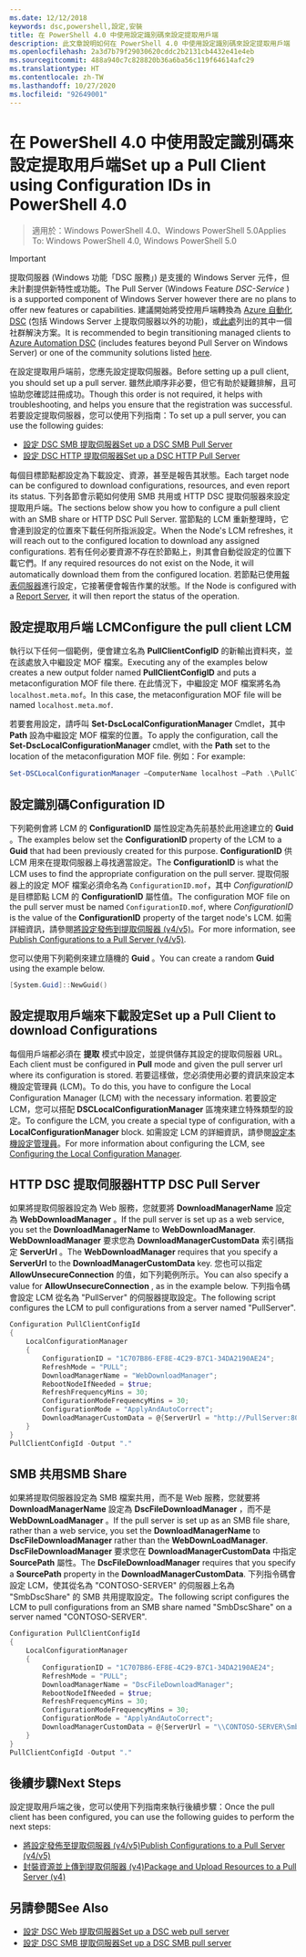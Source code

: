 ```yaml
---
ms.date: 12/12/2018
keywords: dsc,powershell,設定,安裝
title: 在 PowerShell 4.0 中使用設定識別碼來設定提取用戶端
description: 此文章說明如何在 PowerShell 4.0 中使用設定識別碼來設定提取用戶端
ms.openlocfilehash: 2a3d7b79f29030620cddc2b2131cb4432e41e4eb
ms.sourcegitcommit: 488a940c7c828820b36a6ba56c119f64614afc29
ms.translationtype: HT
ms.contentlocale: zh-TW
ms.lasthandoff: 10/27/2020
ms.locfileid: "92649001"
---
```

# <a name="set-up-a-pull-client-using-configuration-ids-in-powershell-40"></a><span data-ttu-id="d0f79-104">在 PowerShell 4.0 中使用設定識別碼來設定提取用戶端</span><span class="sxs-lookup"><span data-stu-id="d0f79-104">Set up a Pull Client using Configuration IDs in PowerShell 4.0</span></span>

><span data-ttu-id="d0f79-105">適用於：Windows PowerShell 4.0、Windows PowerShell 5.0</span><span class="sxs-lookup"><span data-stu-id="d0f79-105">Applies To: Windows PowerShell 4.0, Windows PowerShell 5.0</span></span>

> [!IMPORTANT]
> <span data-ttu-id="d0f79-106">提取伺服器 (Windows 功能「DSC 服務」) 是支援的 Windows Server 元件，但未計劃提供新特性或功能。</span><span class="sxs-lookup"><span data-stu-id="d0f79-106">The Pull Server (Windows Feature *DSC-Service* ) is a supported component of Windows Server however there are no plans to offer new features or capabilities.</span></span> <span data-ttu-id="d0f79-107">建議開始將受控用戶端轉換為 [Azure 自動化 DSC](/azure/automation/automation-dsc-getting-started) (包括 Windows Server 上提取伺服器以外的功能)，或[此處](pullserver.md#community-solutions-for-pull-service)列出的其中一個社群解決方案。</span><span class="sxs-lookup"><span data-stu-id="d0f79-107">It is recommended to begin transitioning managed clients to [Azure Automation DSC](/azure/automation/automation-dsc-getting-started) (includes features beyond Pull Server on Windows Server) or one of the community solutions listed [here](pullserver.md#community-solutions-for-pull-service).</span></span>

<span data-ttu-id="d0f79-108">在設定提取用戶端前，您應先設定提取伺服器。</span><span class="sxs-lookup"><span data-stu-id="d0f79-108">Before setting up a pull client, you should set up a pull server.</span></span> <span data-ttu-id="d0f79-109">雖然此順序非必要，但它有助於疑難排解，且可協助您確認註冊成功。</span><span class="sxs-lookup"><span data-stu-id="d0f79-109">Though this order is not required, it helps with troubleshooting, and helps you ensure that the registration was successful.</span></span> <span data-ttu-id="d0f79-110">若要設定提取伺服器，您可以使用下列指南：</span><span class="sxs-lookup"><span data-stu-id="d0f79-110">To set up a pull server, you can use the following guides:</span></span>

- [<span data-ttu-id="d0f79-111">設定 DSC SMB 提取伺服器</span><span class="sxs-lookup"><span data-stu-id="d0f79-111">Set up a DSC SMB Pull Server</span></span>](pullServerSmb.md)
- [<span data-ttu-id="d0f79-112">設定 DSC HTTP 提取伺服器</span><span class="sxs-lookup"><span data-stu-id="d0f79-112">Set up a DSC HTTP Pull Server</span></span>](pullServer.md)

<span data-ttu-id="d0f79-113">每個目標節點都設定為下載設定、資源，甚至是報告其狀態。</span><span class="sxs-lookup"><span data-stu-id="d0f79-113">Each target node can be configured to download configurations, resources, and even report its status.</span></span> <span data-ttu-id="d0f79-114">下列各節會示範如何使用 SMB 共用或 HTTP DSC 提取伺服器來設定提取用戶端。</span><span class="sxs-lookup"><span data-stu-id="d0f79-114">The sections below show you how to configure a pull client with an SMB share or HTTP DSC Pull Server.</span></span> <span data-ttu-id="d0f79-115">當節點的 LCM 重新整理時，它會連到設定的位置來下載任何所指派設定。</span><span class="sxs-lookup"><span data-stu-id="d0f79-115">When the Node's LCM refreshes, it will reach out to the configured location to download any assigned configurations.</span></span> <span data-ttu-id="d0f79-116">若有任何必要資源不存在於節點上，則其會自動從設定的位置下載它們。</span><span class="sxs-lookup"><span data-stu-id="d0f79-116">If any required resources do not exist on the Node, it will automatically download them from the configured location.</span></span> <span data-ttu-id="d0f79-117">若節點已使用[報表伺服器](reportServer.md)進行設定，它接著便會報告作業的狀態。</span><span class="sxs-lookup"><span data-stu-id="d0f79-117">If the Node is configured with a [Report Server](reportServer.md), it will then report the status of the operation.</span></span>

## <a name="configure-the-pull-client-lcm"></a><span data-ttu-id="d0f79-118">設定提取用戶端 LCM</span><span class="sxs-lookup"><span data-stu-id="d0f79-118">Configure the pull client LCM</span></span>

<span data-ttu-id="d0f79-119">執行以下任何一個範例，便會建立名為 **PullClientConfigID** 的新輸出資料夾，並在該處放入中繼設定 MOF 檔案。</span><span class="sxs-lookup"><span data-stu-id="d0f79-119">Executing any of the examples below creates a new output folder named **PullClientConfigID** and puts a metaconfiguration MOF file there.</span></span> <span data-ttu-id="d0f79-120">在此情況下，中繼設定 MOF 檔案將名為 `localhost.meta.mof`。</span><span class="sxs-lookup"><span data-stu-id="d0f79-120">In this case, the metaconfiguration MOF file will be named `localhost.meta.mof`.</span></span>

<span data-ttu-id="d0f79-121">若要套用設定，請呼叫 **Set-DscLocalConfigurationManager** Cmdlet，其中 **Path** 設為中繼設定 MOF 檔案的位置。</span><span class="sxs-lookup"><span data-stu-id="d0f79-121">To apply the configuration, call the **Set-DscLocalConfigurationManager** cmdlet, with the **Path** set to the location of the metaconfiguration MOF file.</span></span> <span data-ttu-id="d0f79-122">例如：</span><span class="sxs-lookup"><span data-stu-id="d0f79-122">For example:</span></span>

```powershell
Set-DSCLocalConfigurationManager –ComputerName localhost –Path .\PullClientConfigId –Verbose.
```

## <a name="configuration-id"></a><span data-ttu-id="d0f79-123">設定識別碼</span><span class="sxs-lookup"><span data-stu-id="d0f79-123">Configuration ID</span></span>

<span data-ttu-id="d0f79-124">下列範例會將 LCM 的 **ConfigurationID** 屬性設定為先前基於此用途建立的 **Guid** 。</span><span class="sxs-lookup"><span data-stu-id="d0f79-124">The examples below set the **ConfigurationID** property of the LCM to a **Guid** that had been previously created for this purpose.</span></span> <span data-ttu-id="d0f79-125">**ConfigurationID** 供 LCM 用來在提取伺服器上尋找適當設定。</span><span class="sxs-lookup"><span data-stu-id="d0f79-125">The **ConfigurationID** is what the LCM uses to find the appropriate configuration on the pull server.</span></span> <span data-ttu-id="d0f79-126">提取伺服器上的設定 MOF 檔案必須命名為 `ConfigurationID.mof`，其中 *ConfigurationID* 是目標節點 LCM 的 **ConfigurationID** 屬性值。</span><span class="sxs-lookup"><span data-stu-id="d0f79-126">The configuration MOF file on the pull server must be named `ConfigurationID.mof`, where *ConfigurationID* is the value of the **ConfigurationID** property of the target node's LCM.</span></span> <span data-ttu-id="d0f79-127">如需詳細資訊，請參閱[將設定發佈到提取伺服器 (v4/v5)](publishConfigs.md)。</span><span class="sxs-lookup"><span data-stu-id="d0f79-127">For more information, see [Publish Configurations to a Pull Server (v4/v5)](publishConfigs.md).</span></span>

<span data-ttu-id="d0f79-128">您可以使用下列範例來建立隨機的 **Guid** 。</span><span class="sxs-lookup"><span data-stu-id="d0f79-128">You can create a random **Guid** using the example below.</span></span>

```powershell
[System.Guid]::NewGuid()
```

## <a name="set-up-a-pull-client-to-download-configurations"></a><span data-ttu-id="d0f79-129">設定提取用戶端來下載設定</span><span class="sxs-lookup"><span data-stu-id="d0f79-129">Set up a Pull Client to download Configurations</span></span>

<span data-ttu-id="d0f79-130">每個用戶端都必須在 **提取** 模式中設定，並提供儲存其設定的提取伺服器 URL。</span><span class="sxs-lookup"><span data-stu-id="d0f79-130">Each client must be configured in **Pull** mode and given the pull server url where its configuration is stored.</span></span> <span data-ttu-id="d0f79-131">若要這樣做，您必須使用必要的資訊來設定本機設定管理員 (LCM)。</span><span class="sxs-lookup"><span data-stu-id="d0f79-131">To do this, you have to configure the Local Configuration Manager (LCM) with the necessary information.</span></span> <span data-ttu-id="d0f79-132">若要設定 LCM，您可以搭配 **DSCLocalConfigurationManager** 區塊來建立特殊類型的設定。</span><span class="sxs-lookup"><span data-stu-id="d0f79-132">To configure the LCM, you create a special type of configuration, with a **LocalConfigurationManager** block.</span></span> <span data-ttu-id="d0f79-133">如需設定 LCM 的詳細資訊，請參閱[設定本機設定管理員](../managing-nodes/metaConfig4.md)。</span><span class="sxs-lookup"><span data-stu-id="d0f79-133">For more information about configuring the LCM, see [Configuring the Local Configuration Manager](../managing-nodes/metaConfig4.md).</span></span>

## <a name="http-dsc-pull-server"></a><span data-ttu-id="d0f79-134">HTTP DSC 提取伺服器</span><span class="sxs-lookup"><span data-stu-id="d0f79-134">HTTP DSC Pull Server</span></span>

<span data-ttu-id="d0f79-135">如果將提取伺服器設定為 Web 服務，您就要將 **DownloadManagerName** 設定為 **WebDownloadManager** 。</span><span class="sxs-lookup"><span data-stu-id="d0f79-135">If the pull server is set up as a web service, you set the **DownloadManagerName** to **WebDownloadManager**.</span></span> <span data-ttu-id="d0f79-136">**WebDownloadManager** 要求您為 **DownloadManagerCustomData** 索引碼指定 **ServerUrl** 。</span><span class="sxs-lookup"><span data-stu-id="d0f79-136">The **WebDownloadManager** requires that you specify a **ServerUrl** to the **DownloadManagerCustomData** key.</span></span> <span data-ttu-id="d0f79-137">您也可以指定 **AllowUnsecureConnection** 的值，如下列範例所示。</span><span class="sxs-lookup"><span data-stu-id="d0f79-137">You can also specify a value for **AllowUnsecureConnection** , as in the example below.</span></span> <span data-ttu-id="d0f79-138">下列指令碼會設定 LCM 從名為 "PullServer" 的伺服器提取設定。</span><span class="sxs-lookup"><span data-stu-id="d0f79-138">The following script configures the LCM to pull configurations from a server named "PullServer".</span></span>

```powershell
Configuration PullClientConfigId
{
    LocalConfigurationManager
    {
        ConfigurationID = "1C707B86-EF8E-4C29-B7C1-34DA2190AE24";
        RefreshMode = "PULL";
        DownloadManagerName = "WebDownloadManager";
        RebootNodeIfNeeded = $true;
        RefreshFrequencyMins = 30;
        ConfigurationModeFrequencyMins = 30;
        ConfigurationMode = "ApplyAndAutoCorrect";
        DownloadManagerCustomData = @{ServerUrl = "http://PullServer:8080/PSDSCPullServer/PSDSCPullServer.svc"; AllowUnsecureConnection = "TRUE"}
    }
}
PullClientConfigId -Output "."
```

## <a name="smb-share"></a><span data-ttu-id="d0f79-139">SMB 共用</span><span class="sxs-lookup"><span data-stu-id="d0f79-139">SMB Share</span></span>

<span data-ttu-id="d0f79-140">如果將提取伺服器設定為 SMB 檔案共用，而不是 Web 服務，您就要將 **DownloadManagerName** 設定為 **DscFileDownloadManager** ，而不是 **WebDownLoadManager** 。</span><span class="sxs-lookup"><span data-stu-id="d0f79-140">If the pull server is set up as an SMB file share, rather than a web service, you set the **DownloadManagerName** to **DscFileDownloadManager** rather than the **WebDownLoadManager**.</span></span> <span data-ttu-id="d0f79-141">**DscFileDownloadManager** 要求您在 **DownloadManagerCustomData** 中指定 **SourcePath** 屬性。</span><span class="sxs-lookup"><span data-stu-id="d0f79-141">The **DscFileDownloadManager** requires that you specify a **SourcePath** property in the **DownloadManagerCustomData**.</span></span> <span data-ttu-id="d0f79-142">下列指令碼會設定 LCM，使其從名為 "CONTOSO-SERVER" 的伺服器上名為 "SmbDscShare" 的 SMB 共用提取設定。</span><span class="sxs-lookup"><span data-stu-id="d0f79-142">The following script configures the LCM to pull configurations from an SMB share named "SmbDscShare" on a server named "CONTOSO-SERVER".</span></span>

```powershell
Configuration PullClientConfigId
{
    LocalConfigurationManager
    {
        ConfigurationID = "1C707B86-EF8E-4C29-B7C1-34DA2190AE24";
        RefreshMode = "PULL";
        DownloadManagerName = "DscFileDownloadManager";
        RebootNodeIfNeeded = $true;
        RefreshFrequencyMins = 30;
        ConfigurationModeFrequencyMins = 30;
        ConfigurationMode = "ApplyAndAutoCorrect";
        DownloadManagerCustomData = @{ServerUrl = "\\CONTOSO-SERVER\SmbDscShare"}
    }
}
PullClientConfigId -Output "."
```

## <a name="next-steps"></a><span data-ttu-id="d0f79-143">後續步驟</span><span class="sxs-lookup"><span data-stu-id="d0f79-143">Next Steps</span></span>

<span data-ttu-id="d0f79-144">設定提取用戶端之後，您可以使用下列指南來執行後續步驟：</span><span class="sxs-lookup"><span data-stu-id="d0f79-144">Once the pull client has been configured, you can use the following guides to perform the next steps:</span></span>

- [<span data-ttu-id="d0f79-145">將設定發佈至提取伺服器 (v4/v5)</span><span class="sxs-lookup"><span data-stu-id="d0f79-145">Publish Configurations to a Pull Server (v4/v5)</span></span>](publishConfigs.md)
- [<span data-ttu-id="d0f79-146">封裝資源並上傳到提取伺服器 (v4)</span><span class="sxs-lookup"><span data-stu-id="d0f79-146">Package and Upload Resources to a Pull Server (v4)</span></span>](package-upload-resources.md)

## <a name="see-also"></a><span data-ttu-id="d0f79-147">另請參閱</span><span class="sxs-lookup"><span data-stu-id="d0f79-147">See Also</span></span>

- [<span data-ttu-id="d0f79-148">設定 DSC Web 提取伺服器</span><span class="sxs-lookup"><span data-stu-id="d0f79-148">Set up a DSC web pull server</span></span>](pullServer.md)
- [<span data-ttu-id="d0f79-149">設定 DSC SMB 提取伺服器</span><span class="sxs-lookup"><span data-stu-id="d0f79-149">Set up a DSC SMB pull server</span></span>](pullServerSMB.md)
